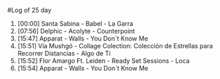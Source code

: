 #Log of 25 day

1. [00:00] Santa Sabina - Babel - La Garra
1. [07:56] Delphic - Acolyte - Counterpoint
1. [15:47] Apparat - Walls - You Don´t Know Me
1. [15:51] Vía Mushgó - Collage Colection: Colección de Estrellas para Recorrer Distancias - Algo de Ti
1. [15:52] Flor Amargo Ft. Leiden - Ready Set Sessions - Loca
1. [15:54] Apparat - Walls - You Don´t Know Me
